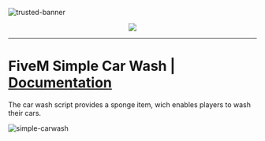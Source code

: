 ![trusted-banner](https://github.com/Trusted-Studios/ts_esx-CarWash/assets/79488475/a0c5bd5c-c5a8-48e8-86dd-7a7a6515190b)

<p align="center">
    <a href="https://discord.gg/hmmM89nCdX">
        <img src="https://img.shields.io/discord/1068573047172374634?style=for-the-badge&logo=discord&labelColor=7289da&logoColor=white&color=2c2f33&label=Discord"/>
    </a>
</p>

---

# FiveM Simple Car Wash | [Documentation](https://docs.trusted-studios.eu/fivem/simple-car-wash)

The car wash script provides a sponge item, wich enables players to wash their cars.

![simple-carwash](https://github.com/Trusted-Studios/ts_esx-CarWash/assets/79488475/404cb177-b34a-460a-81a9-09f425bc0978)
